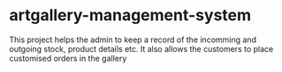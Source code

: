 # artgallery-management-system
This project helps the admin to keep a record of the incomming and outgoing stock, product details etc. It also allows the customers to place customised orders in the gallery
